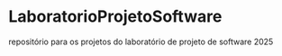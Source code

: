 # LaboratorioProjetoSoftware
repositório para os projetos do laboratório de projeto de software 2025
